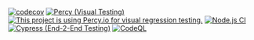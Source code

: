 [![codecov](https://codecov.io/gh/Norfeldt/react-kitchen-sink/branch/master/graph/badge.svg?token=FLQ7DS73GU)](https://codecov.io/gh/Norfeldt/react-kitchen-sink) [![Percy (Visual Testing)](https://github.com/Norfeldt/react-kitchen-sink/actions/workflows/percy.yml/badge.svg)](https://github.com/Norfeldt/react-kitchen-sink/actions/workflows/percy.yml) [![This project is using Percy.io for visual regression testing.](https://percy.io/static/images/percy-badge.svg)](https://percy.io/7499e29a/norfeldt-playground) [![Node.js CI](https://github.com/Norfeldt/react-kitchen-sink/actions/workflows/node.js.ci.yml/badge.svg)](https://github.com/Norfeldt/react-kitchen-sink/actions/workflows/node.js.ci.yml) [![Cypress (End-2-End Testing)](https://github.com/Norfeldt/react-kitchen-sink/actions/workflows/cypress.yml/badge.svg)](https://github.com/Norfeldt/react-kitchen-sink/actions/workflows/cypress.yml) [![CodeQL](https://github.com/Norfeldt/react-kitchen-sink/actions/workflows/codeql-analysis.yml/badge.svg)](https://github.com/Norfeldt/react-kitchen-sink/actions/workflows/codeql-analysis.yml)